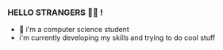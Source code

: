 ### HELLO STRANGERS :mage_woman: !
- :robot: i'm a computer science student
- i'm currently developing my skills and trying to do cool stuff
